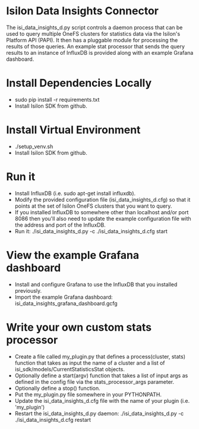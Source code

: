 # Isilon Data Insights Connector
The isi_data_insights_d.py script controls a daemon process that can be used to query multiple OneFS clusters for statistics data via the Isilon's Platform API (PAPI). It then has a pluggable module for processing the results of those queries. An example stat processor that sends the query results to an instance of InfluxDB is provided along with an example Grafana dashboard.

# Install Dependencies Locally
* sudo pip install -r requirements.txt
* Install Isilon SDK from github.

# Install Virtual Environment
* ./setup_venv.sh
* Install Isilon SDK from github.

# Run it
* Install InfluxDB (i.e. sudo apt-get install influxdb).
* Modify the provided configuration file (isi_data_insights_d.cfg) so that it points at the set of Isilon OneFS clusters that you want to query.
* If you installed InfluxDB to somewhere other than localhost and/or port 8086 then you'll also need to update the example configuration file with the address and port of the InfluxDB.
* Run it: ./isi_data_insights_d.py -c ./isi_data_insights_d.cfg start

# View the example Grafana dashboard
* Install and configure Grafana to use the InfluxDB that you installed previously.
* Import the example Grafana dashboard: isi_data_insights_grafana_dashboard.gcfg

# Write your own custom stats processor
* Create a file called my_plugin.py that defines a process(cluster, stats) function that takes as input the name of a cluster and a list of isi_sdk/models/CurrentStatisticsStat objects.
* Optionally define a start(argv) function that takes a list of input args as defined in the config file via the stats_processor_args parameter.
* Optionally define a stop() function.
* Put the my_plugin.py file somewhere in your PYTHONPATH.
* Update the isi_data_insights_d.cfg file with the name of your plugin (i.e. 'my_plugin')
* Restart the isi_data_insights_d.py daemon: ./isi_data_insights_d.py -c ./isi_data_insights_d.cfg restart
